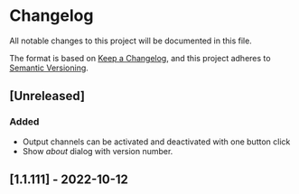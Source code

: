 # Changelog

All notable changes to this project will be documented in this file.

The format is based on [Keep a Changelog](https://keepachangelog.com/en/1.1.0/),
and this project adheres to [Semantic Versioning](https://semver.org/spec/v2.0.0.html).

## [Unreleased]

### Added

* Output channels can be activated and deactivated with one button click
* Show *about* dialog with version number.

## [1.1.111] - 2022-10-12
